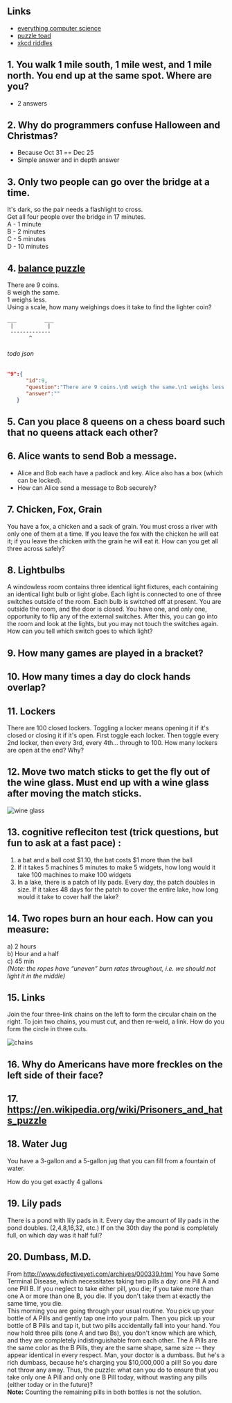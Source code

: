 ## Links
* [everything computer science](http://everythingcomputerscience.com/CSPuzzles.html)
* [puzzle toad](https://www.cs.cmu.edu/puzzle/)
* [xkcd riddles](http://wiki.xkcd.com/irc/Puzzles)


## 1. You walk 1 mile south, 1 mile west, and 1 mile north.  You end up at the same spot.  Where are you?
- 2 answers

## 2. Why do programmers confuse Halloween and Christmas?
- Because Oct 31 == Dec 25
- Simple answer and in depth answer

## 3. Only two people can go over the bridge at a time.  
It's dark, so the pair needs a flashlight to cross.  
Get all four people over the bridge in 17 minutes.  
A - 1 minute  
B - 2 minutes  
C - 5 minutes  
D - 10 minutes  

## 4. [balance puzzle](https://en.wikipedia.org/wiki/Balance_puzzle#The_nine-coin_problem)
There are 9 coins.  
8 weigh the same.  
1 weighs less.  
Using a scale, how many weighings does it take to find the lighter coin?

```
___         ___
 |           |
 -------------
       ^
```

###### todo json

```json
"9":{
      "id":9,
      "question":"There are 9 coins.\n8 weigh the same.\n1 weighs less.\nUsing a scale, how many weighings does it take to find the lighter coin?\n\n___         ___\n |           |\n -------------\n       ^",
      "answer":""
   }
```

## 5. Can you place 8 queens on a chess board such that no queens attack each other?

## 6. Alice wants to send Bob a message.
* Alice and Bob each have a padlock and key. Alice also has a box (which can be locked).
* How can Alice send a message to Bob securely?

## 7. Chicken, Fox, Grain
You have a fox, a chicken and a sack of grain. You must cross a river with only one of them at a time. If you leave the fox with the chicken he will eat it; if you leave the chicken with the grain he will eat it. How can you get all three across safely?

## 8. Lightbulbs
A windowless room contains three identical light fixtures, each containing an identical light bulb or light globe. Each light is connected to one of three switches outside of the room. Each bulb is switched off at present. You are outside the room, and the door is closed. You have one, and only one, opportunity to flip any of the external switches. After this, you can go into the room and look at the lights, but you may not touch the switches again. How can you tell which switch goes to which light?

## 9. How many games are played in a bracket?

## 10. How many times a day do clock hands overlap?

## 11. Lockers
There are 100 closed lockers. Toggling a locker means opening it if it's closed or closing it if it's open. First toggle each locker. Then toggle every 2nd locker, then every 3rd, every 4th… through to 100. How many lockers are open at the end? Why?

## 12. Move two match sticks to get the fly out of the wine glass. Must end up with a wine glass after moving the match sticks.
 
![wine glass](images/wineGlass.jpg)
 
## 13. cognitive refleciton test (trick questions, but fun to ask at a fast pace) :
1) a bat and a ball cost $1.10, the bat costs $1 more than the ball
2) If it takes 5 machines 5 minutes to make 5 widgets, how long would it take 100 machines to make 100 widgets
3) In a lake, there is a patch of lily pads. Every day, the patch doubles in size. If it takes 48 days for the patch to cover the entire lake, how long would it take to cover half the lake?

## 14. Two ropes burn an hour each. How can you measure:
a) 2 hours  
b) Hour and a half  
c) 45 min  
*(Note: the ropes have “uneven” burn rates throughout, i.e. we should not light it in the middle)*

## 15. Links
Join the four three-link chains on the left to form the circular chain on the right. To join two chains, you must cut, and then re-weld, a link. How do you form the circle in three cuts.

![chains](images/chains.png)

## 16. Why do Americans have more freckles on the left side of their face?

## 17. https://en.wikipedia.org/wiki/Prisoners_and_hats_puzzle

## 18. Water Jug

You have a 3-gallon and a 5-gallon jug that you can fill from a fountain of water.

How do you get exactly 4 gallons

## 19. Lily pads
There is a pond with lily pads in it. Every day the amount of lily pads in the pond doubles. (2,4,8,16,32, etc.) If on the 30th day the pond is completely full, on which day was it half full?

## 20. Dumbass, M.D.

From http://www.defectiveyeti.com/archives/000339.html
You have Some Terminal Disease, which necessitates taking two pills a day: one Pill A and one Pill B. If you neglect to take either pill, you die; if you take more than one A or more than one B, you die. If you don't take them at exactly the same time, you die.  
This morning you are going through your usual routine. You pick up your bottle of A Pills and gently tap one into your palm. Then you pick up your bottle of B Pills and tap it, but two pills accidentally fall into your hand. You now hold three pills (one A and two Bs), you don't know which are which, and they are completely indistinguishable from each other. The A Pills are the same color as the B Pills, they are the same shape, same size -- they appear identical in every respect. Man, your doctor is a dumbass. But he's a rich dumbass, because he's charging you $10,000,000 a pill! So you dare not throw any away.
Thus, the puzzle: what can you do to ensure that you take only one A Pill and only one B Pill today, without wasting any pills (either today or in the future)?  
**Note:** Counting the remaining pills in both bottles is not the solution.
